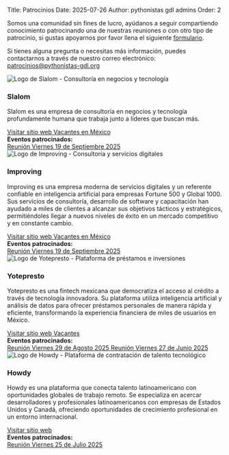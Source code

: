 Title: Patrocinios
Date: 2025-07-26
Author: pythonistas gdl admins
Order: 2

<div class="call-for-sponsors">
  <p>Somos una comunidad sin fines de lucro, ayúdanos a seguir compartiendo conocimiento patrocinando una de nuestras reuniones o con otro tipo de patrocinio, si gustas apoyarnos por favor llena el siguiente <a href="https://forms.gle/szC3ThjMKR7QQkb69">formulario</a>.</p>
  <p>Si tienes alguna pregunta o necesitas más información, puedes contactarnos a través de nuestro correo electrónico: <a href="mailto:patrocinios@pythonistas-gdl.org">patrocinios@pythonistas-gdl.org</a></p>
</div>

<!-- Slalom -->
<div class="sponsor-card">
  <div class="row">
    <div class="col-md-3 text-center">
      <img src="{static}/images/sponsors/slalom.svg" alt="Logo de Slalom - Consultoría en negocios y tecnología" class="sponsor-logo">
    </div>
    <div class="col-md-9">
      <h3 class="sponsor-name">Slalom</h3>
      <p class="sponsor-description">
        Slalom es una empresa de consultoría en negocios y tecnología profundamente humana que trabaja junto a líderes que buscan más.
      </p>
      <div class="sponsor-website">
        <a href="https://www.slalom.com/mx/es" target="_blank" class="btn">
          <i class="fas fa-globe"></i> Visitar sitio web
        </a>
        <a href="https://jobs.slalom.com/#/?locations=Guadalajara" target="_blank" class="btn btn-outline-primary">
          <i class="fas fa-briefcase"></i> Vacantes en México
        </a>
      </div>
      <div class="sponsor-events">
        <strong>Eventos patrocinados:</strong><br>
        <a href="{filename}/2025-10-25-reseña-reunion-241025.md" class="btn btn-success btn-sm">
          <i class="fas fa-calendar"></i> Reunión Viernes 19 de Septiembre 2025
        </a>
      </div>
    </div>
  </div>
</div>

<!-- Improving -->
<div class="sponsor-card">
  <div class="row">
    <div class="col-md-3 text-center">
      <img src="{static}/images/sponsors/improving.png" alt="Logo de Improving - Consultoría y servicios digitales" class="sponsor-logo">
    </div>
    <div class="col-md-9">
      <h3 class="sponsor-name">Improving</h3>
      <p class="sponsor-description">
        Improving es una empresa moderna de servicios digitales y un referente confiable en inteligencia artificial para empresas Fortune 500 y Global 1000. Sus servicios de consultoría, desarrollo de software y capacitación han ayudado a miles de clientes a alcanzar sus objetivos tácticos y estratégicos, permitiéndoles llegar a nuevos niveles de éxito en un mercado competitivo y en constante cambio.
      </p>
      <div class="sponsor-website">
        <a href="https://www.improving.com" target="_blank" class="btn">
          <i class="fas fa-globe"></i> Visitar sitio web
        </a>
        <a href="https://www.improving.com/careers/open-positions/?region=mx" target="_blank" class="btn btn-outline-primary">
          <i class="fas fa-briefcase"></i> Vacantes en México
        </a>
      </div>
      <div class="sponsor-events">
        <strong>Eventos patrocinados:</strong><br>
        <a href="{filename}/2025-09-30-reseña-reunion-190925.md" class="btn btn-success btn-sm">
          <i class="fas fa-calendar"></i> Reunión Viernes 19 de Septiembre 2025
        </a>
      </div>
    </div>
  </div>
</div>

<!-- Yotepresto -->
<div class="sponsor-card">
  <div class="row">
    <div class="col-md-3 text-center">
      <img src="{static}/images/sponsors/yo_te_presto.svg" alt="Logo de Yotepresto - Plataforma de préstamos e inversiones" class="sponsor-logo">
    </div>
    <div class="col-md-9">
      <h3 class="sponsor-name">Yotepresto</h3>
      <p class="sponsor-description">
        Yotepresto es una fintech mexicana que democratiza el acceso al crédito a través de tecnología innovadora. 
        Su plataforma utiliza inteligencia artificial y análisis de datos para ofrecer préstamos personales de manera 
        rápida y eficiente, transformando la experiencia financiera de miles de usuarios en México.
      </p>
      <div class="sponsor-website">
        <a href="https://www.yotepresto.com" target="_blank" class="btn">
          <i class="fas fa-globe"></i> Visitar sitio web
        </a>
        <a href="https://www.yotepresto.com/careers" target="_blank" class="btn btn-outline-success">
          <i class="fas fa-briefcase"></i> Vacantes
        </a>
      </div>
      <div class="sponsor-events">
        <strong>Eventos patrocinados:</strong><br>
        <a href="{filename}/2025-09-02-reseña-reunion-290825.md" class="btn btn-success btn-sm">
          <i class="fas fa-calendar"></i> Reunión Viernes 29 de Agosto 2025
        </a>
        <a href="{filename}/2025-06-28-reseña-reunion-270625.md" class="btn btn-success btn-sm">
          <i class="fas fa-calendar"></i> Reunión Viernes 27 de Junio 2025
        </a>
      </div>
    </div>
  </div>
</div>

<!-- Howdy -->
<div class="sponsor-card">
  <div class="row">
    <div class="col-md-3 text-center">
      <img src="{static}/images/sponsors/howdy.png" alt="Logo de Howdy - Plataforma de contratación de talento tecnológico" class="sponsor-logo">
    </div>
    <div class="col-md-9">
      <h3 class="sponsor-name">Howdy</h3>
      <p class="sponsor-description">
        Howdy es una plataforma que conecta talento latinoamericano con oportunidades globales de trabajo remoto. 
        Se especializa en acercar desarrolladores y profesionales latinoamericanos con empresas de Estados Unidos y Canadá, 
        ofreciendo oportunidades de crecimiento profesional en un entorno internacional.
      </p>
      <div class="sponsor-website">
        <a href="https://www.howdylatam.com" target="_blank" class="btn">
          <i class="fas fa-globe"></i> Visitar sitio web
        </a>
      </div>
      <div class="sponsor-events">
        <strong>Eventos patrocinados:</strong><br>
        <a href="{filename}/2025-07-26-reseña-reunion-250725.md" class="btn btn-success btn-sm">
          <i class="fas fa-calendar"></i> Reunión Viernes 25 de Julio 2025
        </a>
      </div>
    </div>
  </div>
</div>





